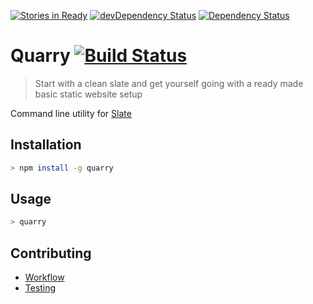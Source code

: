 [![Stories in Ready](https://badge.waffle.io/code-computerlove/quarry.svg?label=ready&title=Ready)](http://waffle.io/code-computerlove/quarry)
[![devDependency Status](https://david-dm.org/code-computerlove/quarry/dev-status.svg)](https://david-dm.org/code-computerlove/quarry#info=devDependencies)
[![Dependency Status](https://david-dm.org/code-computerlove/quarry.svg)](https://david-dm.org/code-computerlove/quarry)

# Quarry [![Build Status](https://travis-ci.org/code-computerlove/quarry.svg?branch=master)](https://travis-ci.org/code-computerlove/quarry)

> Start with a clean slate and get yourself going with a ready made basic static website setup

Command line utility for [Slate](https://github.com/code-computerlove/slate)


## Installation

```bash
> npm install -g quarry
```


## Usage

```bash
> quarry
```

## Contributing

* [Workflow](docs/contributing/workflow.md)
* [Testing](docs/contributing/testing.md)
